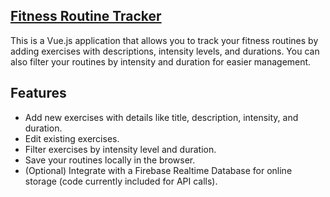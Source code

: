 ## [Fitness Routine Tracker](https://vue-app-gym-orcin.vercel.app/)
This is a Vue.js application that allows you to track your fitness routines by adding exercises with descriptions, intensity levels, and durations. You can also filter your routines by intensity and duration for easier management.

## Features
- Add new exercises with details like title, description, intensity, and duration.
- Edit existing exercises.
- Filter exercises by intensity level and duration.
- Save your routines locally in the browser.
- (Optional) Integrate with a Firebase Realtime Database for online storage (code currently included for API calls).

